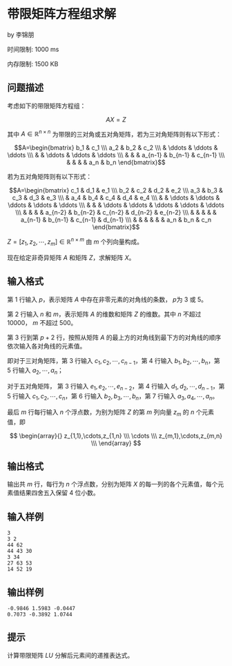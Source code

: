 # 带限矩阵方程组求解

by  李锦朋

时间限制: 1000 ms

内存限制: 1500 KB

## 问题描述

考虑如下的带限矩阵方程组：

$$AX = Z$$

其中 $A\in \mathbb{R}^{n\times n}$ 为带限的三对角或五对角矩阵，若为三对角矩阵则有以下形式：

$$A=\begin{bmatrix} b_1 & c_1 \\\ a_2 & b_2 & c_2 \\\ & \ddots & \ddots & \ddots \\\ & & \ddots & \ddots & \ddots \\\ & & & a_{n-1} & b_{n-1} & c_{n-1} \\\ & & & & a_n & b_n \end{bmatrix}$$

若为五对角矩阵则有以下形式：

$$A=\begin{bmatrix} c_1 & d_1 & e_1 \\\ b_2 & c_2 & d_2 & e_2 \\\ a_3 & b_3 & c_3 & d_3 & e_3 \\\ & a_4 & b_4 & c_4 & d_4 & e_4 \\\ & & \ddots & \ddots & \ddots & \ddots & \ddots \\\ & & & \ddots & \ddots & \ddots & \ddots & \ddots \\\ & & & & a_{n-2} & b_{n-2} & c_{n-2} & d_{n-2} & e_{n-2} \\\ & & & & & a_{n-1} & b_{n-1} & c_{n-1} & d_{n-1} \\\ & & & & & & a_n & b_n & c_n \end{bmatrix}$$

$Z=[z_1,z_2,\cdots,z_m]\in \mathbb{R}^{n\times m}$ 由 $m$ 个列向量构成。

现在给定非奇异矩阵 $A$ 和矩阵 $Z$，求解矩阵 $X$。
 
## 输入格式

第 $1$ 行输入 $p$，表示矩阵 $A$ 中存在非零元素的对角线的条数， $p$为 $3$ 或 $5$。

第 $2$ 行输入 $n$ 和 $m$，表示矩阵 $A$ 的维数和矩阵 $Z$ 的维数。其中 $n$ 不超过 $10000$， $m$ 不超过 $500$。

第 $3$ 行到第 $p+2$ 行，按照从矩阵 $A$ 的最上方的对角线到最下方的对角线的顺序依次输入各对角线的元素值。

即对于三对角矩阵，第 $3$ 行输入 $c_1,c_2,\cdots,c_{n-1}$，第 $4$ 行输入 $b_1,b_2,\cdots,b_n$，第 $5$ 行输入 $a_2,\cdots,a_n$；

对于五对角矩阵， 第 $3$ 行输入 $e_1,e_2,\cdots,e_{n-2}$，第 $4$ 行输入 $d_1,d_2,\cdots,d_{n-1}$，第 $5$ 行输入 $c_1,c_2,\cdots,c_n$，第 $6$ 行输入 $b_2,b_3,\cdots,b_n$，第 $7$ 行输入 $a_3,a_4,\cdots,a_n$。

最后 $m$ 行每行输入 $n$ 个浮点数，为别为矩阵 $Z$ 的第 $m$ 列向量 $z_m$ 的 $n$ 个元素值，即

$$
\begin{array}{}
z_{1,1},\cdots,z_{1,n} \\\
\cdots \\\
z_{m,1},\cdots,z_{m,n} \\\
\end{array}
$$

## 输出格式

输出共 $m$ 行，每行为 $n$ 个浮点数，分别为矩阵 $X$ 的每一列的各个元素值，每个元素值结果四舍五入保留 $4$ 位小数。

## 输入样例

```
3
3 2
44 62 
44 43 30 
3 34 
27 63 53 
14 52 19
```

## 输出样例

```
-0.9846 1.5983 -0.0447 
0.7073 -0.3892 1.0744
```

## 提示

计算带限矩阵 $LU$ 分解后元素间的递推表达式。